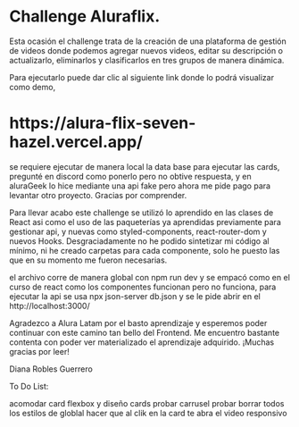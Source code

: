 <h1> Challenge Aluraflix. </h1>

Esta ocasión el challenge trata de la creación de una plataforma de gestión de videos donde podemos agregar nuevos videos, editar su descripción o actualizarlo, eliminarlos y clasificarlos en tres grupos de manera dinámica.

Para ejecutarlo puede dar clic al siguiente link donde lo podrá visualizar como demo,

<h1> https://alura-flix-seven-hazel.vercel.app/ </h1>

se requiere ejecutar de manera local la data base para ejecutar las cards, pregunté en discord como ponerlo pero no obtive respuesta, y en aluraGeek lo hice mediante una api fake pero ahora me pide pago para levantar otro proyecto. Gracias por comprender.

Para llevar acabo este challenge se utilizó lo aprendido en las clases de React asi como el uso de las paqueterías ya aprendidas previamente para gestionar api, y nuevas como styled-components, react-router-dom y nuevos Hooks.
Desgraciadamente no he podido sintetizar mi código al mínimo, ni he creado carpetas para cada componente, solo he puesto las que en su momento me fueron necesarias.

el archivo corre de manera global con npm run dev 
y se empacó como en el curso de react como los componentes funcionan pero no funciona, 
para ejecutar la api se usa npx json-server db.json y se le pide abrir en el http://localhost:3000/

Agradezco a Alura Latam por el basto aprendizaje y esperemos poder continuar con este camino tan bello del Frontend. Me encuentro bastante contenta con poder ver materializado el aprendizaje adquirido.
¡Muchas gracias por leer!

Diana Robles Guerrero





To Do List:

acomodar card flexbox y diseño cards
    probar carrusel
    probar borrar todos los estilos de globlal
hacer que al clik en la card te abra el video
responsivo

